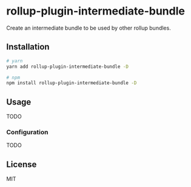 # rollup-plugin-intermediate-bundle

Create an intermediate bundle to be used by other rollup bundles.

## Installation

```bash
# yarn
yarn add rollup-plugin-intermediate-bundle -D

# npm
npm install rollup-plugin-intermediate-bundle -D
```

## Usage

TODO

### Configuration

TODO

## License

MIT
